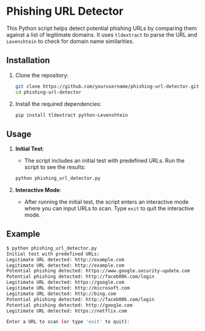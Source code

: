 # Phishing URL Detector

This Python script helps detect potential phishing URLs by comparing them against a list of legitimate domains. It uses `tldextract` to parse the URL and `Levenshtein` to check for domain name similarities.



## Installation

1. Clone the repository:
    ```bash
    git clone https://github.com/yourusername/phishing-url-detector.git
    cd phishing-url-detector
    ```

2. Install the required dependencies:
    ```bash
    pip install tldextract python-Levenshtein
    ```

## Usage

1. **Initial Test**:
    - The script includes an initial test with predefined URLs. Run the script to see the results:
    ```bash
    python phishing_url_detector.py
    ```

2. **Interactive Mode**:
    - After running the initial test, the script enters an interactive mode where you can input URLs to scan. Type `exit` to quit the interactive mode.

## Example

```bash
$ python phishing_url_detector.py
Initial test with predefined URLs:
Legitimate URL detected: http://example.com
Legitimate URL detected: http://example.com
Potential phishing detected: https://www.google.security-update.com
Potential phishing detected: http://faceb00k.com/login
Legitimate URL detected: https://google.com
Legitimate URL detected: http://microsoft.com
Legitimate URL detected: http://bing.com
Potential phishing detected: http://faceb00k.com/login
Potential phishing detected: http://goog1e.com
Legitimate URL detected: https://netflix.com

Enter a URL to scan (or type 'exit' to quit):

